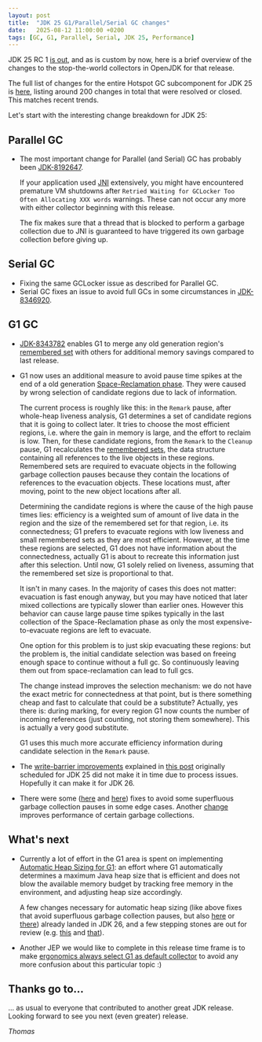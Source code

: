 ```yaml
---
layout: post
title:  "JDK 25 G1/Parallel/Serial GC changes"
date:   2025-08-12 11:00:00 +0200
tags: [GC, G1, Parallel, Serial, JDK 25, Performance]
---
```


JDK 25 RC 1 [is out](https://mail.openjdk.org/pipermail/jdk-dev/2025-August/010296.html), and as is custom by now, here is a brief overview of the changes to the stop-the-world collectors in OpenJDK for that release.

The full list of changes for the entire Hotspot GC subcomponent for JDK 25 is [here](https://bugs.openjdk.org/issues/?jql=project%20%3D%20JDK%20AND%20status%20%3D%20Resolved%20AND%20fixVersion%20%3D%20%2225%22%20AND%20component%20%3D%20hotspot%20AND%20Subcomponent%20%3D%20gc%20ORDER%20BY%20summary%20ASC%2C%20status%20DESC), listing around 200 changes in total that were resolved or closed. This matches recent trends.

Let's start with the interesting change breakdown for JDK 25:

## Parallel GC

  * The most important change for Parallel (and Serial) GC has probably been [JDK-8192647](https://bugs.openjdk.org/browse/JDK-8192647).

    If your application used [JNI](https://docs.oracle.com/en/java/javase/24/docs/specs/jni/) extensively, you might have encountered premature VM shutdowns after `Retried Waiting for GCLocker Too Often Allocating XXX words` warnings. These can not occur any more with either collector beginning with this release.

    The fix makes sure that a thread that is blocked to perform a garbage collection due to JNI is guaranteed to have triggered its own garbage collection before giving up.

## Serial GC

  * Fixing the same GCLocker issue as described for Parallel GC.
  * Serial GC fixes an issue to avoid full GCs in some circumstances in [JDK-8346920](https://bugs.openjdk.org/browse/JDK-8346920).

## G1 GC

  * [JDK-8343782](https://bugs.openjdk.org/browse/JDK-8343782) enables G1 to merge any old generation region's [remembered set](https://docs.oracle.com/en/java/javase/24/gctuning/garbage-first-g1-garbage-collector1.html#GUID-1CDEB6B6-9463-4998-815D-05E095BFBD0F) with others for additional memory savings compared to last release.

  * G1 now uses an additional measure to avoid pause time spikes at the end of a old generation [Space-Reclamation phase](https://docs.oracle.com/en/java/javase/24/gctuning/garbage-first-g1-garbage-collector1.html#JSGCT-GUID-F1BE86FA-3EDC-4D4F-BDB4-4B044AD83180). They were caused by wrong selection of candidate regions due to lack of information.

    The current process is roughly like this: in the `Remark` pause, after whole-heap liveness analysis, G1 determines a set of candidate regions that it is going to collect later. It tries to choose the most efficient regions, i.e. where the gain in memory is large, and the effort to reclaim is low. Then, for these candidate regions, from the `Remark` to the `Cleanup` pause, G1 recalculates the [remembered sets](https://docs.oracle.com/en/java/javase/24/gctuning/garbage-first-g1-garbage-collector1.html#GUID-99526C47-2C71-408C-9DBE-4F38ED839FF0), the data structure containing all references to the live objects in these regions. Remembered sets are required to evacuate objects in the following garbage collection pauses because they contain the locations of references to the evacuation objects. These locations must, after moving, point to the new object locations after all.

    Determining the candidate regions is where the cause of the high pause times lies: efficiency is a weighted sum of amount of live data in the region and the size of the remembered set for that region, i.e. its connectedness; G1 prefers to evacuate regions with low liveness and small remembered sets as they are most efficient. However, at the time these regions are selected, G1 does not have information about the connectedness, actually G1 is about to recreate this information just after this selection. Until now, G1 solely relied on liveness, assuming that the remembered set size is proportional to that.
  
    It isn't in many cases. In the majority of cases this does not matter: evacuation is fast enough anyway, but you may have noticed that later mixed collections are typically slower than earlier ones. However this behavior can cause large pause time spikes typically in the last collection of the Space-Reclamation phase as only the most expensive-to-evacuate regions are left to evacuate.

    One option for this problem is to just skip evacuating these regions: but the problem is, the initial candidate selection was based on freeing enough space to continue without a full gc. So continuously leaving them out from space-reclamation can lead to full gcs.
  
    The change instead improves the selection mechanism: we do not have the exact metric for connectedness at that point, but is there something cheap and fast to calculate that could be a substitute? Actually, yes there is: during marking, for every region G1 now counts the number of incoming references (just counting, not storing them somewhere). This is actually a very good substitute.
    
    G1 uses this much more accurate efficiency information during candidate selection in the `Remark` pause.

  * The [write-barrier improvements](https://bugs.openjdk.org/browse/JDK-8340827) explained in [this post](2025/02/21/new-write-barriers.html) originally scheduled for JDK 25 did not make it in time due to process issues. Hopefully it can make it for JDK 26.

  * There were some ([here](https://bugs.openjdk.org/browse/JDK-8355756) and [here](https://bugs.openjdk.org/browse/JDK-8355681)) fixes to avoid some superfluous garbage collection pauses in some edge cases. Another [change](https://bugs.openjdk.org/browse/JDK-8271871) improves performance of certain garbage collections.

## What's next

* Currently a lot of effort in the G1 area is spent on implementing [Automatic Heap Sizing for G1](https://bugs.openjdk.org/browse/JDK-8359211): an effort where G1 automatically determines a maximum Java heap size that is efficient and does not blow the available memory budget by tracking free memory in the environment, and adjusting heap size accordingly.

    A few changes necessary for automatic heap sizing (like above fixes that avoid superfluous garbage collection pauses, but also [here](https://bugs.openjdk.org/browse/JDK-8247843) or [there](https://bugs.openjdk.org/browse/JDK-8247843)) already landed in JDK 26, and a few stepping stones are out for review (e.g. [this](https://bugs.openjdk.org/browse/JDK-8359348]) and [that](https://bugs.openjdk.org/browse/JDK-8357445)).

* Another JEP we would like to complete in this release time frame is to make [ergonomics always select G1 as default collector](https://bugs.openjdk.org/browse/JDK-8359802) to avoid any more confusion about this particular topic :)

## Thanks go to…

... as usual to everyone that contributed to another great JDK release. Looking forward to see you next (even greater) release.

*Thomas*
